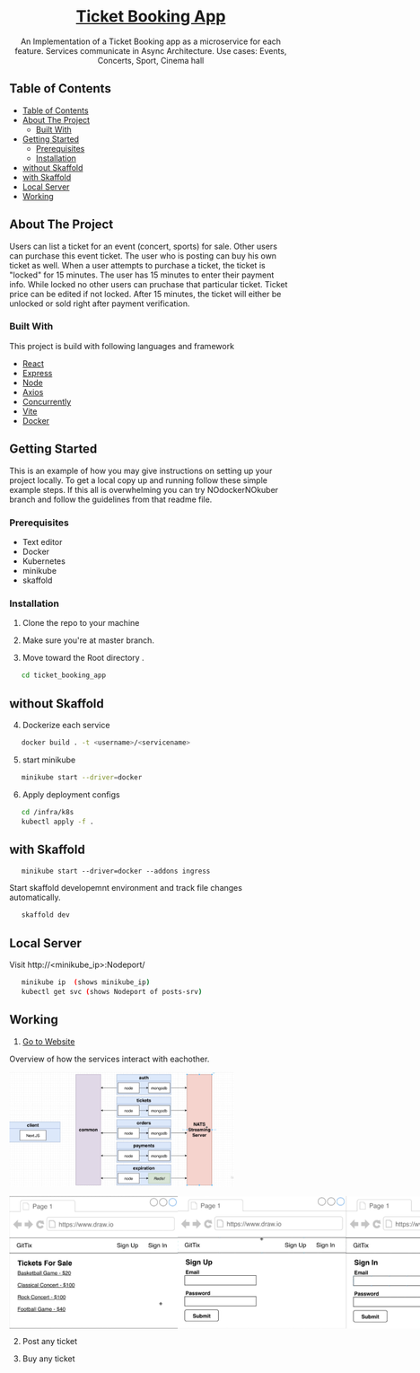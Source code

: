 <h1 align="center"><a href="https://github.com/axyut/posting_app_microservice_nodejs">Ticket Booking App</a></h1>

  <p align="center">
    An Implementation of a Ticket Booking app as a microservice for each feature. Services communicate in Async Architecture. Use cases: Events, Concerts, Sport, Cinema hall
</p>

<!-- TABLE OF CONTENTS -->

## Table of Contents

-   [Table of Contents](#table-of-contents)
-   [About The Project](#about-the-project)
    -   [Built With](#built-with)
-   [Getting Started](#getting-started)
    -   [Prerequisites](#prerequisites)
    -   [Installation](#installation)
-   [without Skaffold](#without-skaffold)
-   [with Skaffold](#with-skaffold)
-   [Local Server](#local-server)
-   [Working](#working)

<!-- ABOUT THE PROJECT -->

## About The Project

Users can list a ticket for an event (concert, sports) for sale. Other users can purchase this event ticket. The user who is posting can buy his own ticket as well. When a user attempts to purchase a ticket, the ticket is "locked" for 15 minutes. The user has 15 minutes to enter their payment info. While locked no other users can pruchase that particular ticket. Ticket price can be edited if not locked. After 15 minutes, the ticket will either be unlocked or sold right after payment verification.

### Built With

This project is build with following languages and framework

-   [React](https://html.com)
-   [Express](https://developer.mozilla.org/en-US/docs/Web/CSS)
-   [Node](https://www.javascript.com/)
-   [Axios](https://www.javascript.com/)
-   [Concurrently](https://www.javascript.com/)
-   [Vite](https://www.javascript.com/)
-   [Docker](https://www.javascript.com/)

<!-- GETTING STARTED -->

## Getting Started

This is an example of how you may give instructions on setting up your project locally.
To get a local copy up and running follow these simple example steps. If this all is overwhelming you can try NOdockerNOkuber branch and follow the guidelines from that readme file.

### Prerequisites

-   Text editor
-   Docker
-   Kubernetes
-   minikube
-   skaffold

### Installation

1. Clone the repo to your machine

2. Make sure you're at master branch.

3. Move toward the Root directory .

```sh
   cd ticket_booking_app
```

## without Skaffold

4. Dockerize each service

```sh
   docker build . -t <username>/<servicename>
```

5. start minikube

```sh
   minikube start --driver=docker
```

6. Apply deployment configs

```sh
   cd /infra/k8s
   kubectl apply -f .
```

## with Skaffold

```
   minikube start --driver=docker --addons ingress
```

Start skaffold developemnt environment and track file changes automatically.

```sh
   skaffold dev
```

## Local Server

Visit http://<minikube_ip>:Nodeport/

```sh
   minikube ip  (shows minikube_ip)
   kubectl get svc (shows Nodeport of posts-srv)
```

<!--Working-->

## Working

1.  [Go to Website]()

Overview of how the services interact with eachother.

<p><img src="readme/page4.png" width="400" title="WEB Page"> </p>

<p style="display:flex;" >
<img src="readme/page1.png" width="300" title="WEB Page">
<img src="readme/page2.png" width="300" title="WEB Page">
<img src="readme/page3.png" width="300" title="WEB Page">
<img src="readme/page5.png" width="300" title="WEB Page">
<img src="readme/page6.png" width="300" title="WEB Page">
<img src="readme/page7.png" width="300" title="WEB Page">
<img src="readme/page8.png" width="300" title="WEB Page">
</p>

2.  Post any ticket

3.  Buy any ticket

<!--

starting with typescript
npm i typescript ts-node-dev express @types/express
-- tsc --init
-- npm script, start : ts-node-dev src/index.ts
-- setting up Dockerfile, .dockerignore
-- building docker image
-- setting up auth-depl with auth-srv
-- starting minikube
-- setting up skaffold.yaml in root
-- adding ingress controller   (minikube addons enable ingress)
-- setting up ingress-srv
-- editing hosts vim /etc/hosts

starting after long time
minikube start --driver=docker -p ticket --addons ingress

## creating a secret
$ kubectl create secret generic [name of secret] --from-literal=[key]=[value]
example -> kubectl create secret generic jwt-secret --from-literal=JWT_PASS=averylongandgoodkey
## see all
$ kubectl get secrets
## get secrets into pod, config in depl file
`
- name:
  image:
  env:
  - name: JWT_PASS
      valueFrom:
        secretKeyRef:
          name: jwt-secret
          key: JWT_PASS
`
-->
<!--
######## Connecting with google cloud with skaffold




-->
